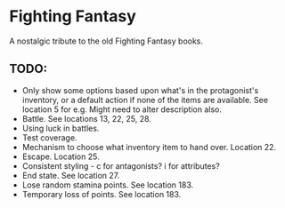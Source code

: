 ﻿# Fighting Fantasy

A nostalgic tribute to the old Fighting Fantasy books.

## TODO:

- Only show some options based upon what's in the protagonist's inventory, or a default action if none of the items are available. See location 5 for e.g. Might need to alter description also.
- Battle. See locations 13, 22, 25, 28.
- Using luck in battles.
- Test coverage.
- Mechanism to choose what inventory item to hand over. Location 22.
- Escape. Location 25.
- Consistent styling - c for antagonists? i for attributes?
- End state. See location 27.
- Lose random stamina points. See location 183.
- Temporary loss of points. See location 183.